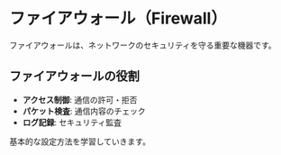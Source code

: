 # ファイアウォール（Firewall）

ファイアウォールは、ネットワークのセキュリティを守る重要な機器です。

## ファイアウォールの役割

- **アクセス制御**: 通信の許可・拒否
- **パケット検査**: 通信内容のチェック
- **ログ記録**: セキュリティ監査

基本的な設定方法を学習していきます。